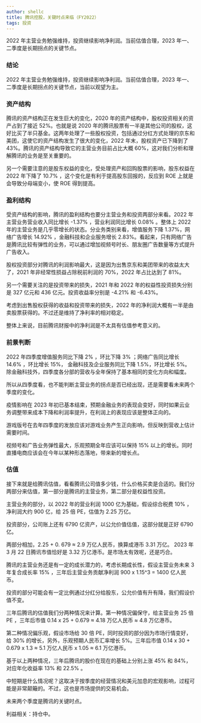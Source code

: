 ```yaml
---
author: shellc
title: 腾讯控股，关键时点来临（FY2022）
tags: 投资
---
```


2022 年主营业务勉强维持，投资继续影响净利润。当前估值合理，2023 年一、二季度是长期拐点的关键节点。

<!--more-->

### 结论

2022 年主营业务勉强维持，投资继续影响净利润。当前估值合理，2023 年一、二季度是长期拐点的关键节点，当前以观望为主。

### 资产结构

腾讯的资产结构正在发生巨大的变化，2020 年的资产结构中，股权投资相关的资产占到了接近 52%。也就是说 2020 年的腾讯股票有一半是其他公司的股权，这好比买了半只基金。这两年处理了一些股权投资，包括通过分红方式处理的京东和美团，这使它的资产结构发生了很大的变化，2022 年末，股权资产已下降到了 43%。腾讯的资产结构导致它的主营业务目前占比大概 60%，这对我们分析和理解腾讯的业务是至关重要的。

另一个需要注意的是股东权益的变化，受处理资产和回购股票的影响，股东权益在 2022 年下降了 10.7% ，这个变化是有利于提高股东回报的，反应到 ROE 上就是会导致分母端变小，使 ROE 得到提高。

### 盈利结构

受资产结构的影响，腾讯的盈利结构也要分主营业务和投资两部分来看。2022 年主营业务营业收入同比增长 -1.37% ，营业利润同比增长 0.08% 。整体上 2022 年的主营业务是几乎零增长的状态。分业务类别来看，增值服务下降 1.37%，网络广告增长 14.92% ，金融科技和企业服务增长 2.83%。看起来，只有网络广告是腾讯比较有弹性的业务，可以通过增加视频号时长、朋友圈广告数量等方式提升广告收入。

股权投资部分对腾讯的利润影响最大，这是因为出售京东和美团带来的收益太大了，2021 年非经常性损益占除税前利润的 70%，2022 年占比达到了 81%。

另一个需要关注的是投资带来的损失，2021 年和 2022 年的权益性投资损失分别是 327 亿元和 436 亿元。投资收益率分别是 -4.21% 和 -6.43%。

考虑到出售股权获得的收益和投资带来的损失，2022 年的净利润大概有一半是由卖股票获得的。不过还是维持了净利率的相对稳定。

整体上来说，目前腾讯财报中的净利润是不太具有估值参考意义的。

### 前景判断

2022 年四季度增值服务同比下降 2% ，环比下降 3% ；网络广告同比增长 14.6% ，环比增长 15%， 金融科技及企业服务同比下降 1.5%，环比增长 5%。除金融科技外，四季度各分部的营收与全年保持了基本相同的变化方向和幅度。

所以从四季度看，也不能判断主营业务的拐点是否已经出现，还是需要看未来两个季度的变化。

疫情影响在 2023 年初已基本结束，预期金融业务的表现会变好，同时如果云业务调整带来成本下降和利润率提升，在利润上的表现应该是整体正向的。

游戏版号在去年四季度的发放应该对游戏业务产生正向影响，但反映到营收上估计需要时间。

视频号和广告业务弹性最大，乐观预期全年应该可以保持 15% 以上的增长。同时直播电商应该会在今年以某种形态落地，带来新的增长点。

### 估值

接下来就是给腾讯估值，看看腾讯公司值多少钱，什么价格买卖是合适的。我们分两部分来估值，第一部分是腾讯的主营业务，第二部分是权益性投资。

主营业务的部分，以 2022 年的营业利润 1000 亿为基础，假设综合税费 10% ，净利润大约 900 亿，给 25 倍 PE，估值为 2.25 万亿。

投资部分，公司账上还有  6790 亿资产，以公允价值估值，这部分就是正好 6790 亿。

两部分相加，2.25 + 0. 679 ≈ 2.9 万亿人民币，换算成港币 3.31 万亿。 2023 年 3 月 22 日腾讯市值恰好是 3.32 万亿港币。是市场太有效呢，还是巧合。

腾讯的主营业务还是有一定的成长潜力的，考虑长期成长性，假设主营业务未来 3 年复合成长率 15% ，三年后主营业务贡献净利润 900 x 1.15^3 = 1400 亿人民币。

投资的部分可能会有一定比例通过分红分给股东，公允价值有升有降，我们假设价值不变。

三年后腾讯的估值我们分两种情况来计算。第一种情况偏保守，给主营业务 25 倍 PE ，三年后市值 0.14 x 25 + 0.679 ≈ 4.18 万亿人民币 ≈ 4.8 万亿港币。

第二种情况偏乐观，假设市场给 30 倍 PE，同时投资的部分因为市场行情变好，给 30% 的增长，另外，乐观预期人民币汇率增长 5%。三年后市值 0.14 x 30 + 0.679 x 1.3 ≈ 5.1 万亿人民币 x 1.05 ≈ 6.1 万亿港币。

基于以上两种情况，三年后腾讯的股价在现在的基础上分别上涨 45% 和 84%，对应年化收益率 13% 和 22.5% 。

中短期是什么情况呢？这取决于按季度的经营情况和美元加息的宏观影响，过程可能是非常颠簸的。不过，这也是市场提供的交易机会。

未来两个季度是腾讯的关键时点。

利益相关：持仓中。

